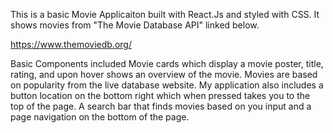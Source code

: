 This is a basic Movie Applicaiton built with React.Js and styled with CSS. It shows movies from "The Movie Database API" linked below.

https://www.themoviedb.org/

Basic Components included Movie cards which display a movie poster, title, rating, and upon hover shows an overview of the movie. Movies are based on popularity from the live database website. My application also includes a button location on the bottom right which when pressed takes you to the top of the page. A search bar that finds movies based on you input and a page navigation on the bottom of the page.